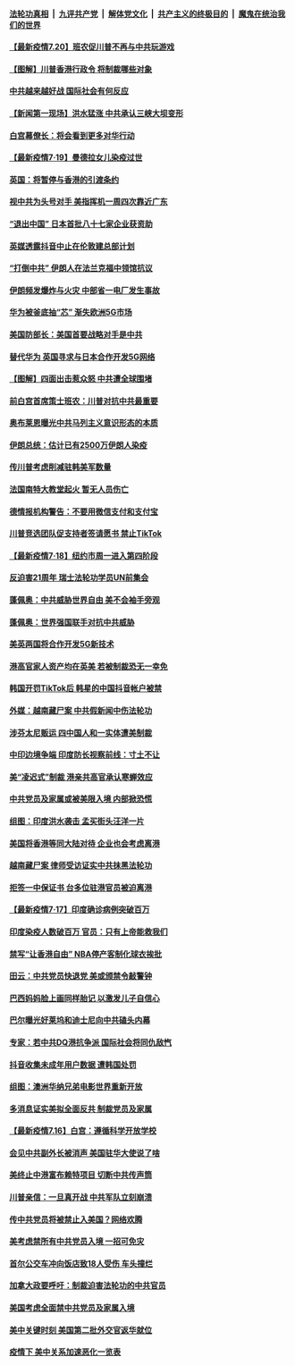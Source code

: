 

####  [法轮功真相](../../../../basic/blob/master/README.md?t=07201231) &nbsp;|&nbsp; [九评共产党](../../../../9ping.md/blob/master/README.md?t=07201231) &nbsp;|&nbsp; [解体党文化](../../../../jtdwh.md/blob/master/README.md?t=07201231)  &nbsp;|&nbsp; [共产主义的终极目的](../../../../gczydzjmd.md/blob/master/README.md?t=07201231) &nbsp;|&nbsp; [魔鬼在统治我们的世界](../../../../mgztzwmdsj.md/blob/master/README.md?t=07201231) 

#### [【最新疫情7.20】班农促川普不再与中共玩游戏](../pages/nsc418/n12264549.md?t=07201231) 

#### [【图解】川普香港行政令 将制裁哪些对象](../pages/nsc418/n12268633.md?t=07201231) 

#### [中共越来越好战 国际社会有何反应](../pages/nsc418/n12268257.md?t=07201231) 

#### [【新闻第一现场】洪水猛涨 中共承认三峡大坝变形](../pages/nsc418/n12268109.md?t=07201231) 

#### [白宫幕僚长：将会看到更多对华行动](../pages/nsc418/n12267998.md?t=07201231) 

#### [【最新疫情7·19】曼德拉女儿染疫过世](../pages/nsc418/n12261949.md?t=07201231) 

#### [英国：将暂停与香港的引渡条约](../pages/nsc418/n12267863.md?t=07201231) 

#### [视中共为头号对手 美指挥机一周四次靠近广东](../pages/nsc418/n12267738.md?t=07201231) 

#### [“退出中国” 日本首批八十七家企业获资助](../pages/nsc418/n12267649.md?t=07201231) 

#### [英媒透露抖音中止在伦敦建总部计划](../pages/nsc418/n12267511.md?t=07201231) 

#### [“打倒中共” 伊朗人在法兰克福中领馆抗议](../pages/nsc418/n12267507.md?t=07201231) 

#### [伊朗频发爆炸与火灾 中部省一电厂发生事故](../pages/nsc418/n12267506.md?t=07201231) 

#### [华为被釜底抽“芯” 渐失欧洲5G市场](../pages/nsc418/n12259390.md?t=07201231) 

#### [美国防部长：美国首要战略对手是中共](../pages/nsc418/n12267328.md?t=07201231) 

#### [替代华为 英国寻求与日本合作开发5G网络](../pages/nsc418/n12267318.md?t=07201231) 

#### [【图解】四面出击惹众怒 中共遭全球围堵](../pages/nsc418/n12266281.md?t=07201231) 

#### [前白宫首席策士班农：川普对抗中共最重要](../pages/nsc418/n12266511.md?t=07201231) 

#### [奥布莱恩曝光中共马列主义意识形态的本质](../pages/nsc418/n12266360.md?t=07201231) 

#### [伊朗总统：估计已有2500万伊朗人染疫](../pages/nsc418/n12266187.md?t=07201231) 

#### [传川普考虑削减驻韩美军数量](../pages/nsc418/n12265864.md?t=07201231) 

#### [法国南特大教堂起火 暂无人员伤亡](../pages/nsc418/n12265884.md?t=07201231) 

#### [德情报机构警告：不要用微信支付和支付宝](../pages/nsc418/n12265806.md?t=07201231) 

#### [川普竞选团队促支持者签请愿书 禁止TikTok](../pages/nsc418/n12265729.md?t=07201231) 

#### [【最新疫情7·18】纽约市周一进入第四阶段](../pages/nsc418/n12264855.md?t=07201231) 

#### [反迫害21周年 瑞士法轮功学员UN前集会](../pages/nsc418/n12265170.md?t=07201231) 

#### [蓬佩奥：中共威胁世界自由 美不会袖手旁观](../pages/nsc418/n12265280.md?t=07201231) 

#### [蓬佩奥：世界强国联手对抗中共威胁](../pages/nsc418/n12264739.md?t=07201231) 

#### [美英两国将合作开发5G新技术](../pages/nsc418/n12264746.md?t=07201231) 

#### [港高官家人资产均在英美 若被制裁恐无一幸免](../pages/nsc418/n12264495.md?t=07201231) 

#### [韩国开罚TikTok后 韩星的中国抖音帐户被禁](../pages/nsc418/n12264206.md?t=07201231) 

#### [外媒：越南藏尸案 中共假新闻中伤法轮功](../pages/nsc418/n12264411.md?t=07201231) 

#### [涉芬太尼贩运 四中国人和一实体遭美制裁](../pages/nsc418/n12264427.md?t=07201231) 

#### [中印边境争端 印度防长视察前线：寸土不让](../pages/nsc418/n12264111.md?t=07201231) 

#### [美“凌迟式”制裁 港亲共高官承认寒蝉效应](../pages/nsc418/n12264061.md?t=07201231) 

#### [中共党员及家属或被美限入境 内部掀恐慌](../pages/nsc418/n12263801.md?t=07201231) 

#### [组图：印度洪水袭击 孟买街头汪洋一片](../pages/nsc418/n12262914.md?t=07201231) 

#### [美国将香港等同大陆对待 企业也会考虑离港](../pages/nsc418/n12263841.md?t=07201231) 

#### [越南藏尸案 律师受访证实中共抹黑法轮功](../pages/nsc418/n12261878.md?t=07201231) 

#### [拒签一中保证书 台多位驻港官员被迫离港](../pages/nsc418/n12263178.md?t=07201231) 

#### [【最新疫情7·17】印度确诊病例突破百万](../pages/nsc418/n12262274.md?t=07201231) 

#### [印度染疫人数破百万 官员：只有上帝能救我们](../pages/nsc418/n12263313.md?t=07201231) 

#### [禁写“让香港自由” NBA停产客制化球衣挨批](../pages/nsc418/n12263127.md?t=07201231) 

#### [田云：中共党员快退党 美或颁禁令敲警钟](../pages/nsc418/n12262969.md?t=07201231) 

#### [巴西妈妈脸上画同样胎记 以激发儿子自信心](../pages/nsc418/n12263690.md?t=07201231) 

#### [巴尔曝光好莱坞和迪士尼向中共磕头内幕](../pages/nsc418/n12261646.md?t=07201231) 

#### [专家：若中共DQ港抗争派 国际社会将同仇敌忾](../pages/nsc418/n12261223.md?t=07201231) 

#### [抖音收集未成年用户数据 遭韩国处罚](../pages/nsc418/n12261815.md?t=07201231) 

#### [组图：澳洲华纳兄弟电影世界重新开放](../pages/nsc418/n12257431.md?t=07201231) 

#### [多消息证实美拟全面反共 制裁党员及家属](../pages/nsc418/n12261505.md?t=07201231) 

#### [【最新疫情7.16】白宫：遵循科学开放学校](../pages/nsc418/n12259214.md?t=07201231) 

#### [会见中共副外长被消声 美国驻华大使说了啥](../pages/nsc418/n12260849.md?t=07201231) 

#### [美终止中港富布赖特项目 切断中共传声筒](../pages/nsc418/n12261266.md?t=07201231) 

#### [川普亲信：一旦真开战 中共军队立刻崩溃](../pages/nsc418/n12261039.md?t=07201231) 

#### [传中共党员将被禁止入美国？网络欢腾](../pages/nsc418/n12260330.md?t=07201231) 

#### [美考虑禁所有中共党员入境 一招可免灾](../pages/nsc418/n12260393.md?t=07201231) 

#### [首尔公交车冲向饭店致18人受伤 车头撞烂](../pages/nsc418/n12260379.md?t=07201231) 

#### [加拿大政要呼吁：制裁迫害法轮功的中共官员](../pages/nsc418/n12260327.md?t=07201231) 

#### [美国考虑全面禁中共党员及家属入境](../pages/nsc418/n12260176.md?t=07201231) 

#### [美中关键时刻 美国第二批外交官返华就位](../pages/nsc418/n12259118.md?t=07201231) 

#### [疫情下 美中关系加速恶化一览表](../pages/nsc418/n12258961.md?t=07201231) 


